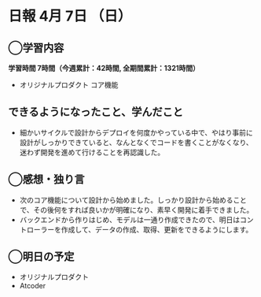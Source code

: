 # 日報  4月 7日 （日）

## ◯学習内容

**学習時間  7時間（今週累計：42時間, 全期間累計：1321時間）**

- オリジナルプロダクト コア機能

## できるようになったこと、学んだこと

- 細かいサイクルで設計からデプロイを何度かやっている中で、やはり事前に設計がしっかりできていると、なんとなくでコードを書くことがなくなり、迷わず開発を進めて行けることを再認識した。

## ◯感想・独り言

- 次のコア機能について設計から始めました。しっかり設計から始めることで、その後何をすれば良いかが明確になり、素早く開発に着手できました。
- バックエンドから作りはじめ、モデルは一通り作成できたので、明日はコントローラーを作成して、データの作成、取得、更新をできるようにします。

## ◯明日の予定

- オリジナルプロダクト
- Atcoder
